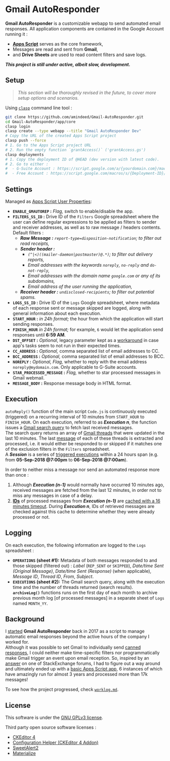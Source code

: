 # Gmail AutoResponder

**Gmail AutoResponder** is a customizable webapp to send automated email responses. All application components are contained in the Google Account running it : 
- **[Apps Script](https://developers.google.com/apps-script/reference/)** serves as the core framework, 
- Messages are read and sent from **Gmail**, 
- and **Drive Sheets** are used to read content filters and save logs.
   
***This project is still under active, albeit slow, development.***

## Setup

> _This section will be thoroughly revised in the future, to cover more setup options and scenarios._

Using [`clasp`](https://github.com/google/clasp#install) command line tool :

```bash
git clone https://github.com/amindeed/Gmail-AutoResponder.git
cd Gmail-AutoResponder/app/core
clasp login
clasp create --type webapp --title "Gmail AutoResponder Dev"
# Copy the URL of the created Apps Script project
clasp push --force
# 1. Go to the Apps Script project URL
# 2. Run the empty function `grantAccess()` ('grantAccess.gs')
clasp deployments
# 1. Copy the deployment ID of @HEAD (dev version with latest code). 
# 2. Go to either :
#  - G-Suite Account : https://script.google.com/a/{yourdomain.com}/macros/s/{Deployment-ID}/dev
#  - Free Account : https://script.google.com/macros/s/{Deployment-ID}/dev
```

## Settings

Managed as [Apps Script User Properties](https://developers.google.com/apps-script/reference/properties/properties-service#getUserProperties()):
- **`ENABLE_GMAUTOREP` :** _Flag,_ switch to enable/disable the app.
- **`FILTERS_SS_ID` :** Drive ID of the `Filters` Google spreadsheet where the user can define regular expressions to be applied as filters to sender and receiver addresses, as well as to raw message / headers contents. Default filters :
    - _**Raw Message :** `report-type=disposition-notification`; to filter out read receipts,_
    - _**Sender header :**_ 
        - _`(^|<)((mailer-daemon|postmaster)@.*)`; to filter out delivery reports,_
        - _Email addresses with the keywords `noreply`, `no-reply` and `do-not-reply`,_
        - _Email addresses with the domain name `google.com` or any of its subdomains,_
        - _Email address of the user running the application,_
    - _**Receiver header :** `undisclosed-recipients`; to filter out potential spams._
- **`LOGS_SS_ID` :** Drive ID of the `Logs` Google spreadsheet, where metadata of each response sent or message skipped are logged, along with general information about each execution.
- **`START_HOUR` :** _in 24h format;_ the hour from which the application will start sending responses.
- **`FINISH_HOUR`** _in 24h format;_ for example, `6` would let the application send responses until **6:59 AM**.
- **`DST_OFFSET` :** _Optional_, legacy parameter kept as a [workaround](https://github.com/amindeed/Gmail-AutoResponder/blob/master/worklog.md#2020-05-01) in case app's tasks seem to not run in their expected times.
- **`CC_ADDRESS` :** _Optional,_ comma separated list of email addresses to CC.
- **`BCC_ADDRESS` :** _Optional,_ comma separated list of email addresses to BCC.
- **`NOREPLY` :** _Optional,_ _Flag,_ whether to reply with the email address `noreply@mydomain.com`. Only applicable to G-Suite accounts.
- **`STAR_PROCESSED_MESSAGE` :** _Flag,_ whether to star processed messages in Gmail webmail.
- **`MESSAGE_BODY` :** Response message body in HTML format.


## Execution

`autoReply()` function of the main script `Code.js` is continuously executed (triggered) on a recurring interval of 10 minutes from `START_HOUR` to `FINISH_HOUR`. On each execution, referred to as **_Execution n_**, the function issues a [Gmail search query](https://developers.google.com/apps-script/reference/gmail/gmail-app#search%28String%29) to fetch last received messages.  
The search query returns an array of [Gmail threads](https://developers.google.com/apps-script/reference/gmail/gmail-thread) that were updated in the last 10 minutes. The last [message](https://developers.google.com/apps-script/reference/gmail/gmail-message) of each of these threads is extracted and processed, i.e. it would either be responded to or skipped if it matches one of the exclusion filters in the `Filters` spreadsheet.   
A **_Session_** is a series of [triggered executions](https://developers.google.com/apps-script/guides/triggers/installable#time-driven_triggers) within a 24 hours span (e.g. from __05-Sep-2018 @7:00pm__ to __06-Sep-2018 @7:00am__).
   
In order to neither miss a message nor send an automated response more than once :
1. Although **_Execution (n-1)_** would normally have occurred 10 minutes ago, received messages are fetched from the last 12 minutes, in order not to miss any messages in case of a delay.
2. **[IDs](https://developers.google.com/apps-script/reference/gmail/gmail-message#getId%28%29)** of processed messages from **_Execution (n-1)_** are [cached with a 16 minutes timeout](https://developers.google.com/apps-script/reference/cache/cache#put%28String%2CString%2CInteger%29). During **_Execution n_**, IDs of retrieved messages are checked against this cache to determine whether they were already processed or not.

   
## Logging

On each execution, the following information are logged to the `Logs` spreadsheet :
- **`OPERATIONS` (sheet #1):** Metadata of both messages responded to and those skipped (filtered out) : _Label_ (`REP_SENT` or `SKIPPED`), _Date/time Sent (Original Message)_, _Date/time Sent (Response)_ (when applicable), _Message ID_, _Thread ID_, _From_, _Subject_.
- **`EXECUTIONS` (sheet #2):** The Gmail search query, along with the execution time and the number of threads returned (search results).   
**`archiveLog()`** functions runs on the first day of each month to archive previous month log [of processed messages] in a separate sheet of `Logs` named `MONTH_YY`.


## Background

I [started](https://github.com/amindeed/Gmail-AutoResponder/blob/master/worklog.md#2017-07-26-code) **Gmail AutoResponder** back in 2017 as a script to manage automatic email responses beyond the active hours of the company I worked for.   
Although it was possible to set Gmail to individually send [canned responses](https://support.google.com/mail/thread/14877273?hl=en&msgid=14879088), I could neither make time-specific filters nor programmatically make Gmail trigger an event upon email reception. So, inspired by an [answer](https://webapps.stackexchange.com/a/90089) on one of StackExchange forums, I had to figure out a way around and ultimately ended up with a [basic Apps Script app](https://github.com/amindeed/Gmail-AutoResponder/tree/796a6d84f1e7287b8a936083ae8f507035a28215/app), 6 instances of which have amazingly run for almost 3 years and processed more than 17k messages!  
  
To see how the project progressed, check [`worklog.md`](worklog.md).


## License

This software is under the [GNU GPLv3 license](https://www.gnu.org/licenses/gpl-3.0.txt).
   
Third party open source software licenses :
- [CKEditor 4](https://github.com/ckeditor/ckeditor4/blob/major/LICENSE.md)
- [Configuration Helper (CKEditor 4 Addon)](https://github.com/AlfonsoML/confighelper/blob/master/LICENSE)
- [SweetAlert2](https://github.com/sweetalert2/sweetalert2/blob/master/LICENSE)
- [Materialize](https://github.com/Dogfalo/materialize/blob/master/LICENSE)
